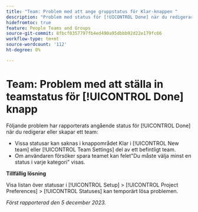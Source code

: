 ```yaml
---
title: "Team: Problem med att ange gruppstatus för Klar-knappen "
description: "Problem med status för [!UICONTROL Done] när du redigerar eller skapar ett team. Det finns en lösning för att lösa problemet."
hidefromtoc: true
feature: People Teams and Groups
source-git-commit: 8fbcf0357797fb4ed490a95dbbb92d22e179fc66
workflow-type: tm+mt
source-wordcount: '112'
ht-degree: 0%

---
```



# Team: Problem med att ställa in teamstatus för [!UICONTROL Done] knapp

<!--

>[!NOTE]
>
>This issue was fixed on January 18, 2024.

-->

Följande problem har rapporterats angående status för [!UICONTROL Done] när du redigerar eller skapar ett team:

* Vissa statusar kan saknas i knappområdet Klar i [!UICONTROL New team] eller [!UICONTROL Team Settings] del av ett befintligt team.
* Om användaren försöker spara teamet kan felet&quot;Du måste välja minst en status i varje kategori&quot; visas.

**Tillfällig lösning**

Visa listan över statusar i [!UICONTROL Setup] > [!UICONTROL Project Preferences] > [!UICONTROL Statuses] kan temporärt lösa problemen.

_Först rapporterad den 5 december 2023._
